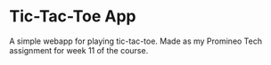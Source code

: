 # Tic-Tac-Toe App

A simple webapp for playing tic-tac-toe. Made as my Promineo Tech assignment for week 11 of the course.
